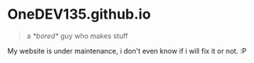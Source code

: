 # OneDEV135.github.io
> a *\*bored\** guy who makes stuff

My website is under maintenance, i don't even know if i will fix it or not. :P
